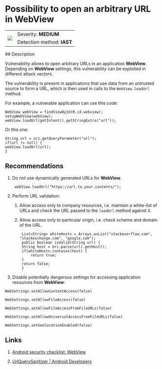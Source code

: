 # Possibility to open an arbitrary URL in WebView

<table class='noborder'>
    <colgroup>
      <col/>
      <col/>
    </colgroup>
    <tbody>
      <tr>
        <td rowspan="2"><img src="../../../img/defekt_srednij.png"/></td>
        <td>Severity:<strong> MEDIUM</strong></td>
      </tr>
      <tr>
        <td>Detection method:<strong> IAST</strong></td>
      </tr>
    </tbody>
</table>
## Description

Vulnerability allows to open arbitrary URLs in an application **WebView**. Depending on **WebView** settings, this vulnerability can be exploited in different attack vectors.

The vulnerability is present in applications that use data from an untrusted source to form a URL, which is then used in calls to the `WebView.loadUrl` method.

For example, a vulnerable application can use this code:

    WebView webView = findViewById(R.id.webview);
    setupWebView(webView);
    webView.loadUrl(getIntent().getStringExtra("url"));

Or this one:

    String url = uri.getQueryParameter("url");
    if(url != null) {
    webView.loadUrl(url);
    }

## Recommendations

1. Do not use dynamically generated URLs for **WebView**.
   
        webView.loadUrl("https://url.to.your.contents/");

2. Perform URL validation:
   
   1. Allow access only to company resources, i.e. maintain a white-list of URLs and check the URL passed to the `loadUrl` method against it.
   
   2. Allow access only to particular origin, i.e. check scheme and domain of the URL.
      
           List<String> whiteHosts = Arrays.asList("stackoverflow.com",  "stackexchange.com", "google.com");
           public boolean isValid(String url) {
           String host = Uri.parse(url).getHost();
           if(whiteHosts.contains(host) {
               return true;
           }
           return false;
           }

3. Disable potentially dangerous settings for accessing application resources from **WebView**:

`WebSettings.setAllowContentAccess(false)`<br>

`WebSettings.setAllowFileAccess(false)`<br>

`WebSettings.setAllowFileAccessFromFileURLs(false)`<br>

`WebSettings.setAllowUniversalAccessFromFileURLs(false)`<br>

`WebSettings.setGeolocationEnabled(false)`<br>

## Links

1. [Android security checklist:](https://blog.oversecured.com/Android-security-checklist-webview/)[ ](https://blog.oversecured.com/Android-security-checklist-webview/)[WebView](https://blog.oversecured.com/Android-security-checklist-webview/)

2. [UrlQuerySanitizer  \|  Android Developers](https://developer.android.com/reference/android/net/UrlQuerySanitizer)